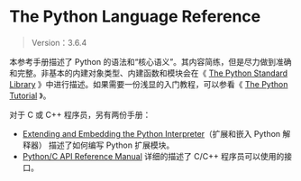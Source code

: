 # The Python Language Reference

> Version：3.6.4

本参考手册描述了 Python 的语法和“核心语义”。其内容简练，但是尽力做到准确和完整。非基本的内建对象类型、内建函数和模块会在《 [The Python Standard Library](https://docs.python.org/3/library/index.html#library-index) 》中进行描述。如果需要一份浅显的入门教程，可以参看《 [The Python Tutorial](https://docs.python.org/3/tutorial/index.html#tutorial-index) 》。

对于 C 或 C++ 程序员，另有两份手册：

- [Extending and Embedding the Python Interpreter](https://docs.python.org/3/extending/index.html#extending-index)（扩展和嵌入 Python 解释器） 描述了如何编写 Python 扩展模块。
- [Python/C API Reference Manual](https://docs.python.org/3/c-api/index.html#c-api-index) 详细的描述了 C/C++ 程序员可以使用的接口。
